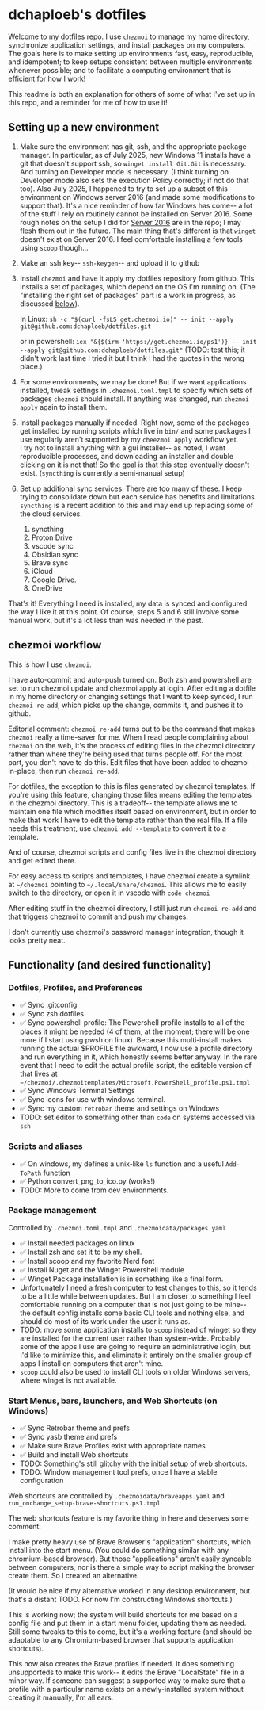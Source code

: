 # dchaploeb's dotfiles

Welcome to my dotfiles repo.  I use `chezmoi` to manage my home directory,
synchronize application settings, and install packages on my computers.
The goals here is to make setting up environments fast, easy, reproducible,
and idempotent; to keep setups consistent between multiple environments
whenever possible; and to facilitate a computing environment that is
efficient for how I work!

This readme is both an explanation for others of some of what I've set up in
this repo, and a reminder for me of how to use it!

## Setting up a new environment

  1. Make sure the environment has git, ssh, and the appropriate package
     manager.  In particular, as of July 2025, new Windows 11 installs have
     a git that doesn't support ssh, so `winget install Git.Git` is
     necessary.  And turning on Developer mode is necessary.  (I think
     turning on Developer mode also sets the execution Policy correctly; if not
     do that too).  Also July 2025, I happened to try to set up a subset
     of this environment on Windows server 2016 (and made some modifications to support that).  It's a nice reminder of how far Windows has come-- a lot of the stuff I rely on routinely cannot be installed on Server 2016.  Some rough notes on the setup I did for [Server 2016](winserver2016.md) are in the repo; I may flesh them out in the future.  The main thing that's different is that `winget` doesn't exist on Server 2016.  I feel comfortable installing a few tools using `scoop` though...

  2. Make an ssh key-- `ssh-keygen`-- and upload it to github

  3. Install `chezmoi` and have it apply my dotfiles repository from github.
     This installs a set of packages, which depend on the OS I'm running on.
     (The "installing the right set of packages" part is a work in progress,
     as discussed [below](#package-management)).

     In Linux:
     `sh -c "$(curl -fsLS get.chezmoi.io)" -- init --apply git@github.com:dchaploeb/dotfiles.git`

     or in powershell:
     `iex "&{$(irm 'https://get.chezmoi.io/ps1')} -- init --apply git@github.com:dchaploeb/dotfiles.git"`
     (TODO: test this; it didn't work last time I tried it but I think I had
     the quotes in the wrong place.)

  4. For some environments, we may be done!  But if we want applications
     installed, tweak settings in `.chezmoi.toml.tmpl` to specify which
     sets of packages `chezmoi` should install.  If anything was changed,
     run `chezmoi apply` again to install them.

  5. Install packages manually if needed.  Right now, some of the packages get
     installed by running scripts which live in `bin/` and some packages I use
     regularly aren't supported by my `cheezmoi apply` workflow yet.  
     I try not to install anything with a gui installer-- as noted,
     I want reproducible processes, and downloading an installer and double
     clicking on it is not that!  So the goal is that this step eventually
     doesn't exist.  (`syncthing` is currently a semi-manual setup)

  7. Set up additional sync services.  There are too many of these.  I keep
     trying to consolidate down but each service has benefits and limitations.
     `syncthing` is a recent addition to this and may end up replacing some of
     the cloud services.
     1. syncthing
     2. Proton Drive
     3. vscode sync
     4. Obsidian sync
     5. Brave sync
     6. iCloud
     7. Google Drive.
     8. OneDrive

That's it!  Everything I need is installed, my data is synced and configured
the way I like it at this point.  Of course, steps 5 and 6 still involve some
manual work, but it's a lot less than was needed in the past.

## chezmoi workflow

This is how I use `chezmoi`.

I have auto-commit and auto-push turned on.  Both zsh and powershell are
set to run chezmoi update and chezmoi apply at login.  After editing a dotfile
in my home directory or changing settings that I want to keep synced, I run
`chezmoi re-add`, which picks up the change, commits it, and pushes it to
github.

Editorial comment: `chezmoi re-add` turns out to be the command that makes
`chezmoi` really a time-saver for me.  When I read people complaining about
`chezmoi` on the web, it's the process of editing files in the chezmoi
directory rather than where they're being used that turns people off.  For the
most part, you don't have to do this.  Edit files that have been added to
chezmoi in-place, then run `chezmoi re-add`.

For dotfiles, the exception to this is files generated by chezmoi templates.
If you're using this feature, changing those files means editing the
templates in the chezmoi directory.  This is a tradeoff-- the template allows
me to maintain one file which modifies itself based on environment, but in
order to make  that work I have to edit the template rather than the real
file.  If a file needs this treatment, use `chezmoi add --template` to convert
it to a template.

And of course, chezmoi scripts and config files live in the chezmoi
directory and get edited there.

For easy access to scripts and templates, I have chezmoi create a symlink at
`~/chezmoi` pointing to `~/.local/share/chezmoi`.  This allows me to easily
switch to the directory, or open it in vscode with `code chezmoi`

After editing stuff in the chezmoi directory, I still just run `chezmoi re-add`
and that triggers chezmoi to commit and push my changes.

I don't currently use chezmoi's password manager integration, though it looks
pretty neat.

## Functionality (and desired functionality)

### Dotfiles, Profiles, and Preferences

- ✅ Sync .gitconfig
- ✅ Sync zsh dotfiles
- ✅ Sync powershell profile:  The Powershell profile installs to all of
      the places it might be needed (4 of them, at the moment; there will be
      one more if I start using pwsh on linux).  Because this multi-install
      makes running the actual $PROFILE file awkward, I now use a profile
      directory and run everything in it, which honestly seems better anyway.
      In the rare event that I need to edit the actual profile script, the
      editable version of that lives at
      `~/chezmoi/.chezmoitemplates/Microsoft.PowerShell_profile.ps1.tmpl`
- ✅ Sync Windows Terminal Settings
- ✅ Sync icons for use with windows terminal.
- ✅ Sync my custom `retrobar` theme and settings on Windows
- TODO: set editor to something other than `code` on systems accessed via
   `ssh`

### Scripts and aliases

- ✅ On windows, my defines a unix-like `ls` function and a useful
   `Add-ToPath` function
- ✅ Python convert_png_to_ico.py (works!)
- TODO: More to come from dev environments.

### Package management

Controlled by `.chezmoi.toml.tmpl` and `.chezmoidata/packages.yaml`

- ✅ Install needed packages on linux
- ✅ Install zsh and set it to be my shell.
- ✅ Install scoop and my favorite Nerd font
- ✅ Install Nuget and the Winget Powershell module
- ✅ Winget Package installation is in something like a final form.
- Unfortunately I need a fresh computer to test changes to this, so
  it tends to be a little while between updates.  But I am closer to
  something I feel comfortable running on a computer that is not
  just going to be mine-- the default config installs some basic CLI
  tools and nothing else, and should do most of its work under
  the user it runs as.
- TODO: move some application installs to `scoop` instead of winget
  so they are installed for the current user rather than system-wide.
  Probably some of the apps I use are going to require an administrative
  login, but I'd like to minimize this, and eliminate it entirely on 
  the smaller group of apps I install on computers that aren't mine.
- `scoop` could also be used to install CLI tools on older Windows
  servers, where winget is not available.

### Start Menus, bars, launchers, and Web Shortcuts (on Windows)

- ✅ Sync Retrobar theme and prefs
- ✅ Sync yasb theme and prefs
- ✅ Make sure Brave Profiles exist with appropriate names
- ✅ Build and install Web shortcuts
- TODO: Something's still glitchy with the initial setup of web shortcuts.
- TODO: Window management tool prefs, once I have a stable configuration

Web shortcuts are controlled by `.chezmoidata/braveapps.yaml` and
`run_onchange_setup-brave-shortcuts.ps1.tmpl`

The web shortcuts feature is my favorite thing in here and deserves some
comment:

I make pretty heavy use of Brave Browser's "application" shortcuts, which
install into the start menu.  (You could do something similar with any
chromium-based browser).  But those "applications" aren't easily syncable
between computers, nor is there a simple way to script making the browser
create them.  So I created an alternative.

(It would be nice if my alternative worked in any desktop environment, but
that's a distant TODO.  For now I'm constructing Windows shortcuts.)

This is working now; the system will build shortcuts for me based on a config
file and put them in a start menu folder, updating them as needed.  Still some
tweaks to this to come, but it's a working feature (and should be adaptable to
any Chromium-based browser that supports application shortcuts).

This now also creates the Brave profiles if needed.  It does something unsupporteds
to make this work-- it edits the Brave "LocalState" file in a minor way.  If 
someone can suggest a supported way to make sure that a profile with a particular 
name exists on a newly-installed system without creating it manually, I'm all ears.
